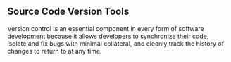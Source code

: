 ## Source Code Version Tools

Version control is an essential component in every form of software development because it allows developers to synchronize their code, isolate and fix bugs with minimal collateral, and cleanly track the history of changes to return to at any time.
